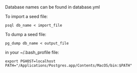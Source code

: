 Database names can be found in database.yml

To import a seed file:
```
psql db_name < import_file
```

To dump a seed file:
```
pg_dump db_name < output_file
```

in your ~/.bash_profile file:
```
export PGHOST=localhost
PATH="/Applications/Postgres.app/Contents/MacOS/bin:$PATH"
```
